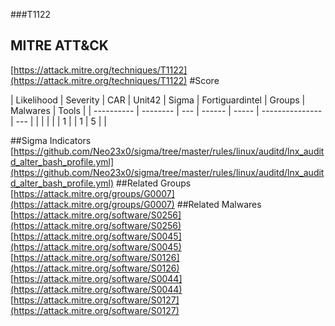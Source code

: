 ###T1122
## MITRE ATT&CK
[https://attack.mitre.org/techniques/T1122](https://attack.mitre.org/techniques/T1122)
#Score

| Likelihood | Severity | CAR | Unit42 | Sigma | Fortiguardintel | Groups | Malwares | Tools |
| ---------- | -------- | --- | ------ | ----- | --------------- | ---  |
 |   |   |   |   | 1 |   | 1 | 5 |   |

##Sigma Indicators
[https://github.com/Neo23x0/sigma/tree/master/rules/linux/auditd/lnx_auditd_alter_bash_profile.yml](https://github.com/Neo23x0/sigma/tree/master/rules/linux/auditd/lnx_auditd_alter_bash_profile.yml)
[]()
##Related Groups
[https://attack.mitre.org/groups/G0007](https://attack.mitre.org/groups/G0007)
[]()
##Related Malwares
[https://attack.mitre.org/software/S0256](https://attack.mitre.org/software/S0256)
[https://attack.mitre.org/software/S0045](https://attack.mitre.org/software/S0045)
[https://attack.mitre.org/software/S0126](https://attack.mitre.org/software/S0126)
[https://attack.mitre.org/software/S0044](https://attack.mitre.org/software/S0044)
[https://attack.mitre.org/software/S0127](https://attack.mitre.org/software/S0127)
[]()
